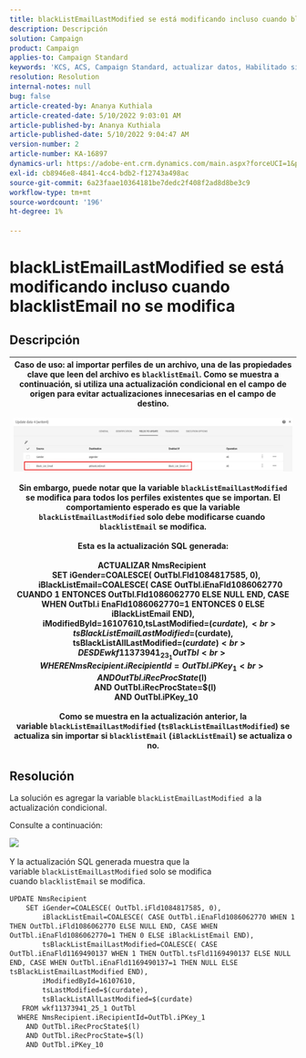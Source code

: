 ```yaml
---
title: blackListEmailLastModified se está modificando incluso cuando blacklistEmail no se modifica
description: Descripción
solution: Campaign
product: Campaign
applies-to: Campaign Standard
keywords: 'KCS, ACS, Campaign Standard, actualizar datos, Habilitado si, blacklistEmail, blackListEmailLastModified'
resolution: Resolution
internal-notes: null
bug: false
article-created-by: Ananya Kuthiala
article-created-date: 5/10/2022 9:03:01 AM
article-published-by: Ananya Kuthiala
article-published-date: 5/10/2022 9:04:47 AM
version-number: 2
article-number: KA-16897
dynamics-url: https://adobe-ent.crm.dynamics.com/main.aspx?forceUCI=1&pagetype=entityrecord&etn=knowledgearticle&id=ca339ff7-3fd0-ec11-a7b5-0022480a8e40
exl-id: cb8946e8-4841-4cc4-bdb2-f12743a498ac
source-git-commit: 6a23faae10364181be7dedc2f408f2ad8d8be3c9
workflow-type: tm+mt
source-wordcount: '196'
ht-degree: 1%

---
```


# blackListEmailLastModified se está modificando incluso cuando blacklistEmail no se modifica

## Descripción



| Caso de uso: al importar perfiles de un archivo, una de las propiedades clave que leen del archivo es `blacklistEmail`. Como se muestra a continuación, si utiliza una actualización condicional en el campo de origen para evitar actualizaciones innecesarias en el campo de destino.<br><br>![](assets/___cb339ff7-3fd0-ec11-a7b5-0022480a8e40___.jpeg)<br><br>Sin embargo, puede notar que la variable `blackListEmailLastModified` se modifica para todos los perfiles existentes que se importan. El comportamiento esperado es que la variable `blackListEmailLastModified` solo debe modificarse cuando  `blacklistEmail` se modifica.<br><br>Esta es la actualización SQL generada:<br><br>ACTUALIZAR NmsRecipient <br>     SET iGender=COALESCE( OutTbl.Fld1084817585, 0),<br>         iBlackListEmail=COALESCE( CASE OutTbl.iEnaFld1086062770 CUANDO 1 ENTONCES OutTbl.Fld1086062770 ELSE NULL END, CASE WHEN OutTbl.i EnaFld1086062770=1 ENTONCES 0 ELSE iBlackListEmail END),<br>         iModifiedById=16107610,tsLastModified=$(curdate),<br>         tsBlackListEmailLastModified=$(curdate),<br>         tsBlackListAllLastModified=$(curdate) <br>    DESDE wkf11373941_23_1 OutTbl <br>   WHERE NmsRecipient.iRecipientId=OutTbl.iPKey_1 <br>     AND OutTbl.iRecProcState$(l) <br>     AND OutTbl.iRecProcState=$(l) <br>     AND OutTbl.iPKey_10<br><br>Como se muestra en la actualización anterior, la variable `blackListEmailLastModified` (`tsBlackListEmailLastModified`) se actualiza sin importar si `blacklistEmail` (`iBlackListEmail`) se actualiza o no. |
| --- |



## Resolución


La solución es agregar la variable `blackListEmailLastModified`  a la actualización condicional.

Consulte a continuación:

![](assets/46d6b7ee-ab97-eb11-b1ac-002248093c2a.png)

Y la actualización SQL generada muestra que la variable `blackListEmailLastModified` solo se modifica cuando `blacklistEmail` se modifica.

```
UPDATE NmsRecipient 
    SET iGender=COALESCE( OutTbl.iFld1084817585, 0),
        iBlackListEmail=COALESCE( CASE OutTbl.iEnaFld1086062770 WHEN 1 THEN OutTbl.iFld1086062770 ELSE NULL END, CASE WHEN OutTbl.iEnaFld1086062770=1 THEN 0 ELSE iBlackListEmail END),
        tsBlackListEmailLastModified=COALESCE( CASE OutTbl.iEnaFld1169490137 WHEN 1 THEN OutTbl.tsFld1169490137 ELSE NULL END, CASE WHEN OutTbl.iEnaFld1169490137=1 THEN NULL ELSE tsBlackListEmailLastModified END),
        iModifiedById=16107610,
        tsLastModified=$(curdate),
        tsBlackListAllLastModified=$(curdate) 
   FROM wkf11373941_25_1 OutTbl 
  WHERE NmsRecipient.iRecipientId=OutTbl.iPKey_1 
    AND OutTbl.iRecProcState$(l) 
    AND OutTbl.iRecProcState=$(l) 
    AND OutTbl.iPKey_10
```
